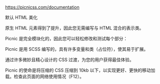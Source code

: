

https://picnicss.com/documentation


默认 HTML 美化

原生 HTML 元素得到了提升，因此您无需编写与 HTML 混合的表示类。

Picnic 是完全模块化的，因此您可以轻松修改和测试每个部分：

Picnic 是用 SCSS 编写的，具有许多变量和类（占位符），使其易于扩展。

通过许多微妙且精心设计的 CSS 过渡，为您的用户获得最佳体验。

Picnic 的使命是将压缩的 CSS 压缩到 10kb 以下，以实现更好、更快的移动加载。检查此页面的网络使用情况（F12）。